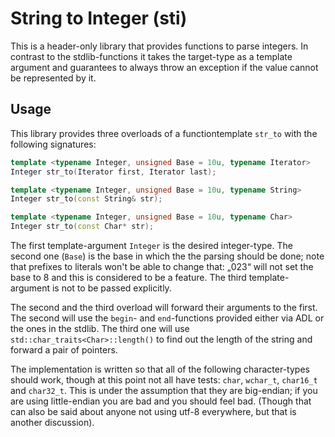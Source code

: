 
String to Integer (sti)
=======================

This is a header-only library that provides functions to parse integers.
In contrast to the stdlib-functions it takes the target-type as a template
argument and guarantees to always throw an exception if the value cannot
be represented by it.

Usage
-----

This library provides three overloads of a functiontemplate `str_to` with the
following signatures:

```cpp
template <typename Integer, unsigned Base = 10u, typename Iterator>
Integer str_to(Iterator first, Iterator last);

template <typename Integer, unsigned Base = 10u, typename String>
Integer str_to(const String& str);

template <typename Integer, unsigned Base = 10u, typename Char>
Integer str_to(const Char* str);
```

The first template-argument `Integer` is the desired integer-type.
The second one (`Base`) is the base in which the the parsing should be done;
note that prefixes to literals won't be able to change that: „023“ will not
set the base to 8 and this is considered to be a feature.
The third template-argument is not to be passed explicitly.

The second and the third overload will forward their arguments to the first.
The second will use the `begin`- and `end`-functions provided either via ADL
or the ones in the stdlib.
The third one will use `std::char_traits<Char>::length()` to find out the
length of the string and forward a pair of pointers.

The implementation is written so that all of the following character-types
should work, though at this point not all have tests: `char`, `wchar_t`,
`char16_t` and `char32_t`. This is under the assumption that they are
big-endian; if you are using little-endian you are bad and you should feel bad.
(Though that can also be said about anyone not using utf-8 everywhere, but that
is another discussion).

